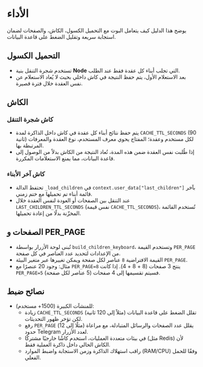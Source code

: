# الأداء

يوضح هذا الدليل كيف يتعامل البوت مع التحميل الكسول، الكاش، والصفحات لضمان استجابة سريعة وتقليل الضغط على قاعدة البيانات.

## التحميل الكسول
- تستخدم شجرة التنقل بنية **Node** التي تجلب أبناء كل عقدة فقط عند الطلب.
- بعد الاستعلام الأول، يتم حفظ النتيجة في كاش داخلي بحيث لا يُعاد الاستعلام عن نفس العقدة خلال فترة قصيرة.

## الكاش
### كاش شجرة التنقل
- يتم حفظ نتائج أبناء كل عقدة في كاش داخل الذاكرة لمدة `CACHE_TTL_SECONDS` (90 ثانية) لكل مستخدم وعقدة؛ المفتاح يحوي معرف المستخدم، نوع العقدة والمعرفات المرتبطة بها.
- إذا طُلبت نفس العقدة ضمن هذه المدة، تُعاد النتيجة من الكاش بدلاً من الوصول إلى قاعدة البيانات، مما يمنع الاستعلامات المكررة.

### كاش آخر الأبناء
- تحتفظ الدالة `_load_children` في `context.user_data["last_children"]` بآخر قائمة أبناء تم تحميلها مع ختم زمني.
- عند التنقل بين الصفحات أو العودة لنفس العقدة خلال `LAST_CHILDREN_TTL_SECONDS` (نفس قيمة `CACHE_TTL_SECONDS`)، تُستخدم القائمة المخزّنة بدلًا من إعادة تحميلها.

## الصفحات و PER_PAGE
- تُبنى لوحة الأزرار بواسطة `build_children_keyboard`، وتستخدم القيمة `PER_PAGE` من الإعدادات لتحديد عدد العناصر في كل صفحة.
- القيمة الافتراضية `8` عناصر لكل صفحة ويمكن تغييرها عبر متغير البيئة `PER_PAGE`.
- مثال: وجود 20 عنصرًا مع `PER_PAGE=8` ينتج 3 صفحات (8 + 8 + 4). إذا كانت `PER_PAGE=5` فسيتم تقسيمها إلى 4 صفحات (5 عناصر لكل صفحة).

## نصائح ضبط
- للمنشآت الكبيرة (1500+ مستخدم):
  - زيادة `CACHE_TTL_SECONDS` (مثلاً إلى 120 ثانية) تقلل الضغط على قاعدة البيانات لكن تؤخر ظهور التحديثات.
  - رفع `PER_PAGE` (مثلًا إلى 12) يقلل عدد الصفحات والرسائل المتبادلة، مع مراعاة حدود Telegram لعدد الأزرار.
  - في بيئات متعددة العمليات، استخدم كاشًا خارجيًا مشتركًا (مثل Redis) لأن الكاش الحالي داخل ذاكرة العملية فقط.
  - راقب استهلاك الذاكرة وزمن الاستجابة واضبط الموارد (RAM/CPU) وفقًا للحمل الفعلي.
